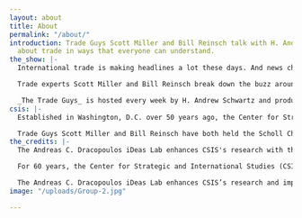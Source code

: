 ```yaml
---
layout: about
title: About
permalink: "/about/"
introduction: Trade Guys Scott Miller and Bill Reinsch talk with H. Andrew Schwartz
  about trade in ways that everyone can understand.
the_show: |-
  International trade is making headlines a lot these days. And news changes fast. A trade war with China? Bad blood between our closest allies and trading partners, like Canada? It’s hard to keep up.

  Trade experts Scott Miller and Bill Reinsch break down the buzz around trade. They get to the root of how it affects policy, and lay out how it impacts your day-to-day. Most importantly, they talk about trade in terms that everyone can understand.

  _The Trade Guys_ is hosted every week by H. Andrew Schwartz and produced by Yumi Araki at the Center for Strategic and International Studies (CSIS), a nonpartisan think tank in Washington, D.C.
csis: |-
  Established in Washington, D.C. over 50 years ago, the Center for Strategic and International Studies (CSIS) is a bipartisan, nonprofit policy research organization dedicated to providing strategic insights and policy solutions to help decision makers chart a course toward a better world.

  Trade Guys Scott Miller and Bill Reinsch have both held the Scholl Chair in International Business at CSIS. Bill is the current CSIS Scholl Chair. The Scholl Chair examines critical issues in the global political economy including: international trade, governance, competitiveness, development and meeting the challenges of a changing world economy.
the_credits: |-
  The Andreas C. Dracopoulos iDeas Lab enhances CSIS's research with the latest in cutting-edge web technologies, design, and video.

  For 60 years, the Center for Strategic and International Studies (CSIS) has developed practical solutions to the world's greatest foreign policy and national security challenges. For the past five, we have also been creating innovative videos, websites, and interactive foreign policy tools.

  The Andreas C. Dracopoulos iDeas Lab enhances CSIS’s research and impact through creative digital experiences. CSIS experts partner with the iDeas Lab to create websites, interactive visuals, custom reports, graphics, videos, and podcasts that effectively communicate policy scholarship and recommendations to a global audience.
image: "/uploads/Group-2.jpg"

---
```

